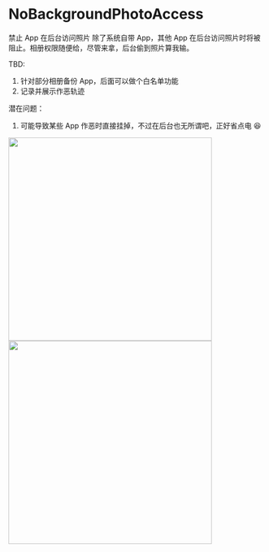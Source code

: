 # NoBackgroundPhotoAccess
禁止 App 在后台访问照片 
除了系统自带 App，其他 App 在后台访问照片时将被阻止。相册权限随便给，尽管来拿，后台偷到照片算我输。

TBD: 
1. 针对部分相册备份 App，后面可以做个白名单功能 
2. 记录并展示作恶轨迹

潜在问题：
1. 可能导致某些 App 作恶时直接挂掉，不过在后台也无所谓吧，正好省点电 😆

<img src="https://github.com/twotreeszf/NoBackgroundPhotoAccess/raw/master/screen/1.jpg" width="400">    <img src="https://github.com/twotreeszf/NoBackgroundPhotoAccess/raw/master/screen/2.jpg" width="400">
